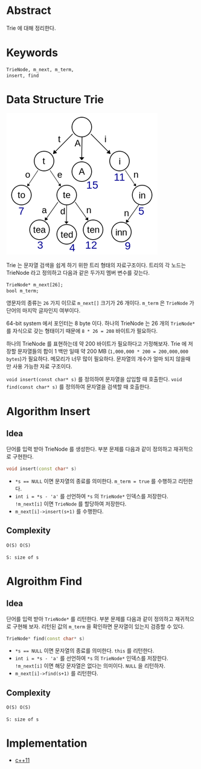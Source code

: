 # Abstract

Trie 에 대해 정리한다.

# Keywords

```
TrieNode, m_next, m_term, 
insert, find
```

# Data Structure Trie

![](/_img/trie.png)

Trie 는 문자열 검색을 쉽게 하기 위한 트리 형태의 자료구조이다. 트리의
각 노드는 TrieNode 라고 정의하고 다음과 같은 두가지 멤버 변수를 갖는다.

```
TrieNode* m_next[26];
bool m_term;
```

영문자의 종류는 `26` 가지 이므로 `m_next[]` 크기가 26 개이다. `m_term` 은 `TrieNode` 가 단어의 마지막 글자인지 여부이다.  

64-bit system 에서 포인터는 8 byte 이다. 하나의 TrieNode 는 26 개의
`TrieNode*` 를 자식으로 갖는 형태이기 때문에 `8 * 26 = 208` 바이트가
필요하다. 

하나의 TrieNode 를 표현하는데 약 200 바이트가 필요하다고 가정해보자.
Trie 에 저장할 문자열들의 합이 1 백만 일때 약 200 MB (`1,000,000 * 200 =
200,000,000 bytes`)가 필요하다.  메모리가 너무 많이 필요하다. 문자열의
개수가 얼마 되지 않을때 만 사용 가능한 자료 구조이다.

`void insert(const char* s)` 를 정의하여 문자열을 삽입할 때 호출한다. `void find(const char* s)` 를 정의하여 문자열을 검색할 때 호출한다.

# Algorithm Insert

## Idea

단어를 입력 받아 TrieNode 를 생성한다. 부분 문제를 다음과 같이 정의하고 재귀적으로 구현한다.

```cpp
void insert(const char* s)
```

* `*s == NULL` 이면 문자열의 종료를 의미한다. `m_term = true` 를 수행하고 리턴한다.
* `int i = *s - 'a'` 를 선언하여 `*s` 의 `TrieNode*` 인덱스를 저장한다. `!m_next[i]` 이면 `TrieNode` 를 할당하여 저장한다.
* `m_next[i]->insert(s+1)` 를 수행한다.

## Complexity

```
O(S) O(S)

S: size of s
```

# Algroithm Find

## Idea

단어를 입력 받아 `TrieNode*` 를 리턴한다. 부분 문제를 다음과 같이 정의하고 재귀적으로 구현해 보자. 리턴된 값의 `m_term` 을 확인하면 문자열이 있는지 검증할 수 있다.

```cpp
TrieNode* find(const char* s)
```

* `*s == NULL` 이면 문자열의 종료를 의미한다. `this` 를 리턴한다. 
* `int i = *s - 'a'` 를 선언하여 `*s` 의 `TrieNode*` 인덱스를 저장한다. `!m_next[i]` 이면 해당 문자열은 없다는 의미이다. `NULL` 을 리턴하자.
* `m_next[i]->find(s+1)` 를 리턴한다.

## Complexity

```
O(S) O(S)

S: size of s
```

# Implementation

* [c++11](a.cpp)
  